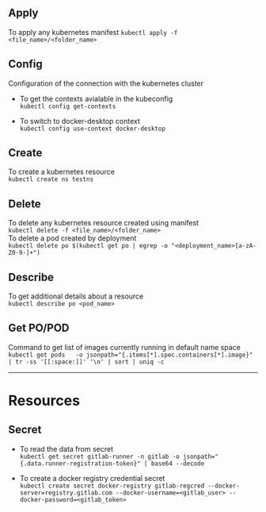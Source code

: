 ## Apply
To apply any kubernetes manifest
`kubectl apply -f <file_name>/<folder_name>`

## Config
Configuration of the connection with the kubernetes cluster

- To get the contexts avialable in the kubeconfig  
`kubectl config get-contexts`

- To switch to docker-desktop context  
`kubectl config use-context docker-desktop `

## Create
To create a kubernetes resource  
`kubectl create ns testns`

## Delete
To delete any kubernetes resource created using manifest  
`kubectl delete -f <file_name>/<folder_name>`  
To delete a pod created by deployment  
`kubectl delete po $(kubectl get po | egrep -o "<deployment_name>[a-zA-Z0-9-]+")`

## Describe
To get additional details about a resource  
`kubectl describe po <pod_name>`

## Get PO/POD
Command to get list of images currently running in default name space  
`kubectl get pods   -o jsonpath="{.items[*].spec.containers[*].image}" | tr -ss '[[:space:]]' '\n' | sort | uniq -c`

***
# Resources

## Secret
- To read the data from secret  
`kubectl get secret gitlab-runner -n gitlab -o jsonpath="{.data.runner-registration-token}" | base64 --decode`

- To create a docker registry credential secret  
`kubectl create secret docker-registry gitlab-regcred --docker-server=registry.gitlab.com --docker-username=<gitlab_user> --docker-password=<gitlab_token>`
